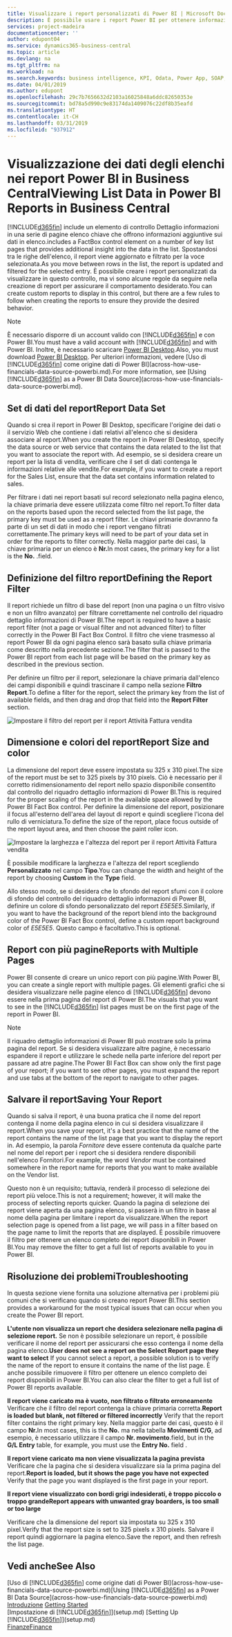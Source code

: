 ```yaml
---
title: Visualizzare i report personalizzati di Power BI | Microsoft Docs
description: È possibile usare i report Power BI per ottenere informazioni aggiuntive sui dati negli elenchi.
services: project-madeira
documentationcenter: ''
author: edupont04
ms.service: dynamics365-business-central
ms.topic: article
ms.devlang: na
ms.tgt_pltfrm: na
ms.workload: na
ms.search.keywords: business intelligence, KPI, Odata, Power App, SOAP, analysis
ms.date: 04/01/2019
ms.author: edupont
ms.openlocfilehash: 29c7b7656632d2103a16025848a6ddc82650353e
ms.sourcegitcommit: bd78a5d990c9e83174da1409076c22df8b35eafd
ms.translationtype: HT
ms.contentlocale: it-CH
ms.lasthandoff: 03/31/2019
ms.locfileid: "937912"
---
```

# <a name="viewing-list-data-in-power-bi-reports-in-business-central"></a><span data-ttu-id="929fc-103">Visualizzazione dei dati degli elenchi nei report Power BI in Business Central</span><span class="sxs-lookup"><span data-stu-id="929fc-103">Viewing List Data in Power BI Reports in Business Central</span></span> 
[!INCLUDE[d365fin](includes/d365fin_md.md)] <span data-ttu-id="929fc-104">include un elemento di controllo Dettaglio informazioni in una serie di pagine elenco chiave che offrono informazioni aggiuntive sui dati in elenco.</span><span class="sxs-lookup"><span data-stu-id="929fc-104">includes a FactBox control element on a number of key list pages that provides additional insight into the data in the list.</span></span> <span data-ttu-id="929fc-105">Spostandosi tra le righe dell'elenco, il report viene aggiornato e filtrato per la voce selezionata.</span><span class="sxs-lookup"><span data-stu-id="929fc-105">As you move between rows in the list, the report is updated and filtered for the selected entry.</span></span> <span data-ttu-id="929fc-106">È possibile creare i report personalizzati da visualizzare in questo controllo, ma vi sono alcune regole da seguire nella creazione di report per assicurare il comportamento desiderato.</span><span class="sxs-lookup"><span data-stu-id="929fc-106">You can create custom reports to display in this control, but there are a few rules to follow when creating the reports to ensure they provide the desired behavior.</span></span>  

> [!NOTE]  
>   <span data-ttu-id="929fc-107">È necessario disporre di un account valido con [!INCLUDE[d365fin](includes/d365fin_md.md)] e con Power BI.</span><span class="sxs-lookup"><span data-stu-id="929fc-107">You must have a valid account with [!INCLUDE[d365fin](includes/d365fin_md.md)] and with Power BI.</span></span> <span data-ttu-id="929fc-108">Inoltre, è necessario scaricare [Power BI Desktop](https://powerbi.microsoft.com/en-us/desktop/).</span><span class="sxs-lookup"><span data-stu-id="929fc-108">Also, you must download [Power BI Desktop](https://powerbi.microsoft.com/en-us/desktop/).</span></span> <span data-ttu-id="929fc-109">Per ulteriori informazioni, vedere [Uso di [!INCLUDE[d365fin](includes/d365fin_md.md)] come origine dati di Power BI](across-how-use-financials-data-source-powerbi.md).</span><span class="sxs-lookup"><span data-stu-id="929fc-109">For more information, see [Using [!INCLUDE[d365fin](includes/d365fin_md.md)] as a Power BI Data Source](across-how-use-financials-data-source-powerbi.md).</span></span>  

## <a name="report-data-set"></a><span data-ttu-id="929fc-110">Set di dati del report</span><span class="sxs-lookup"><span data-stu-id="929fc-110">Report Data Set</span></span>
<span data-ttu-id="929fc-111">Quando si crea il report in Power BI Desktop, specificare l'origine dei dati o il servizio Web che contiene i dati relativi all'elenco che si desidera associare al report.</span><span class="sxs-lookup"><span data-stu-id="929fc-111">When you create the report in Power BI Desktop, specify the data source or web service that contains the data related to the list that you want to associate the report with.</span></span> <span data-ttu-id="929fc-112">Ad esempio, se si desidera creare un report per la lista di vendita, verificare che il set di dati contenga le informazioni relative alle vendite.</span><span class="sxs-lookup"><span data-stu-id="929fc-112">For example, if you want to create a report for the Sales List, ensure that the data set contains information related to sales.</span></span>  

<span data-ttu-id="929fc-113">Per filtrare i dati nei report basati sul record selezionato nella pagina elenco, la chiave primaria deve essere utilizzata come filtro nel report.</span><span class="sxs-lookup"><span data-stu-id="929fc-113">To filter data on the reports based upon the record selected from the list page, the primary key must be used as a report filter.</span></span> <span data-ttu-id="929fc-114">Le chiavi primarie dovranno fa parte di un set di dati in modo che i report vengano filtrati correttamente.</span><span class="sxs-lookup"><span data-stu-id="929fc-114">The primary keys will need to be part of your data set in order for the reports to filter correctly.</span></span> <span data-ttu-id="929fc-115">Nella maggior parte dei casi, la chiave primaria per un elenco è **Nr.**</span><span class="sxs-lookup"><span data-stu-id="929fc-115">In most cases, the primary key for a list is the **No.**</span></span> <span data-ttu-id="929fc-116">.</span><span class="sxs-lookup"><span data-stu-id="929fc-116">field.</span></span>  

## <a name="defining-the-report-filter"></a><span data-ttu-id="929fc-117">Definizione del filtro report</span><span class="sxs-lookup"><span data-stu-id="929fc-117">Defining the Report Filter</span></span>
<span data-ttu-id="929fc-118">Il report richiede un filtro di base del report (non una pagina o un filtro visivo e non un filtro avanzato) per filtrare correttamente nel controllo del riquadro dettaglio informazioni di Power BI.</span><span class="sxs-lookup"><span data-stu-id="929fc-118">The report is required to have a basic report filter (not a page or visual filter and not advanced filter) to filter correctly in the Power BI Fact Box Control.</span></span> <span data-ttu-id="929fc-119">Il filtro che viene trasmesso al report Power BI da ogni pagina elenco sarà basato sulla chiave primaria come descritto nella precedente sezione.</span><span class="sxs-lookup"><span data-stu-id="929fc-119">The filter that is passed to the Power BI report from each list page will be based on the primary key as described in the previous section.</span></span>  

<span data-ttu-id="929fc-120">Per definire un filtro per il report, selezionare la chiave primaria dall'elenco dei campi disponibili e quindi trascinare il campo nella sezione **Filtro Report**.</span><span class="sxs-lookup"><span data-stu-id="929fc-120">To define a filter for the report, select the primary key from the list of available fields, and then drag and drop that field into the **Report Filter** section.</span></span>  

![Impostare il filtro del report per il report Attività Fattura vendita](./media/across-how-use-powerbi-reports-factbox/financials-powerbi-report-filter.png)

## <a name="report-size-and-color"></a><span data-ttu-id="929fc-122">Dimensione e colori del report</span><span class="sxs-lookup"><span data-stu-id="929fc-122">Report Size and color</span></span>
<span data-ttu-id="929fc-123">La dimensione del report deve essere impostata su 325 x 310 pixel.</span><span class="sxs-lookup"><span data-stu-id="929fc-123">The size of the report must be set to 325 pixels by 310 pixels.</span></span> <span data-ttu-id="929fc-124">Ciò è necessario per il corretto ridimensionamento del report nello spazio disponibile consentito dal controllo del riquadro dettaglio informazioni di Power BI.</span><span class="sxs-lookup"><span data-stu-id="929fc-124">This is required for the proper scaling of the report in the available space allowed by the Power BI Fact Box control.</span></span> <span data-ttu-id="929fc-125">Per definire la dimensione del report, posizionare il focus all'esterno dell'area del layout di report e quindi scegliere l'icona del rullo di verniciatura.</span><span class="sxs-lookup"><span data-stu-id="929fc-125">To define the size of the report, place focus outside of the report layout area, and then choose the paint roller icon.</span></span>

![Impostare la larghezza e l'altezza del report per il report Attività Fattura vendita](./media/across-how-use-powerbi-reports-factbox/financials-powerbi-report-sizing.png)

<span data-ttu-id="929fc-127">È possibile modificare la larghezza e l'altezza del report scegliendo **Personalizzato** nel campo **Tipo**.</span><span class="sxs-lookup"><span data-stu-id="929fc-127">You can change the width and height of the report by choosing **Custom** in the **Type** field.</span></span>

<span data-ttu-id="929fc-128">Allo stesso modo, se si desidera che lo sfondo del report sfumi con il colore di sfondo del controllo del riquadro dettaglio informazioni di Power BI, definire un colore di sfondo personalizzato del report *E5E5E5*.</span><span class="sxs-lookup"><span data-stu-id="929fc-128">Similarly, if you want to have the background of the report blend into the background color of the Power BI Fact Box control, define a custom report background color of *E5E5E5*.</span></span> <span data-ttu-id="929fc-129">Questo campo è facoltativo.</span><span class="sxs-lookup"><span data-stu-id="929fc-129">This is optional.</span></span>  

## <a name="reports-with-multiple-pages"></a><span data-ttu-id="929fc-130">Report con più pagine</span><span class="sxs-lookup"><span data-stu-id="929fc-130">Reports with Multiple Pages</span></span>
<span data-ttu-id="929fc-131">Power BI consente di creare un unico report con più pagine.</span><span class="sxs-lookup"><span data-stu-id="929fc-131">With Power BI, you can create a single report with multiple pages.</span></span> <span data-ttu-id="929fc-132">Gli elementi grafici che si desidera visualizzare nelle pagine elenco di [!INCLUDE[d365fin](includes/d365fin_md.md)] devono essere nella prima pagina del report di Power BI.</span><span class="sxs-lookup"><span data-stu-id="929fc-132">The visuals that you want to see in the [!INCLUDE[d365fin](includes/d365fin_md.md)] list pages must be on the first page of the report in Power BI.</span></span>  

> [!NOTE]  
>  <span data-ttu-id="929fc-133">Il riquadro dettaglio informazioni di Power BI può mostrare solo la prima pagina del report. Se si desidera visualizzare altre pagine, è necessario espandere il report e utilizzare le schede nella parte inferiore del report per passare ad atre pagine.</span><span class="sxs-lookup"><span data-stu-id="929fc-133">The Power BI Fact Box can show only the first page of your report; if you want to see other pages, you must expand the report and use tabs at the bottom of the report to navigate to other pages.</span></span>  

## <a name="saving-your-report"></a><span data-ttu-id="929fc-134">Salvare il report</span><span class="sxs-lookup"><span data-stu-id="929fc-134">Saving Your Report</span></span>

<span data-ttu-id="929fc-135">Quando si salva il report, è una buona pratica che il nome del report contenga il nome della pagina elenco in cui si desidera visualizzare il report.</span><span class="sxs-lookup"><span data-stu-id="929fc-135">When you save your report, it's a best practice that the name of the report contains the name of the list page that you want to display the report in.</span></span> <span data-ttu-id="929fc-136">Ad esempio, la parola *Fornitore* deve essere contenuta da qualche parte nel nome del report per i report che si desidera rendere disponibili nell'elenco Fornitori.</span><span class="sxs-lookup"><span data-stu-id="929fc-136">For example, the word *Vendor* must be contained somewhere in the report name for reports that you want to make available on the Vendor list.</span></span>  

<span data-ttu-id="929fc-137">Questo non è un requisito; tuttavia, renderà il processo di selezione dei report più veloce.</span><span class="sxs-lookup"><span data-stu-id="929fc-137">This is not a requirement; however, it will make the process of selecting reports quicker.</span></span> <span data-ttu-id="929fc-138">Quando la pagina di selezione dei report viene aperta da una pagina elenco, si passerà in un filtro in base al nome della pagina per limitare i report da visualizzare.</span><span class="sxs-lookup"><span data-stu-id="929fc-138">When the report selection page is opened from a list page, we will pass in a filter based on the page name to limit the reports that are displayed.</span></span>  <span data-ttu-id="929fc-139">È possibile rimuovere il filtro per ottenere un elenco completo dei report disponibili in Power BI.</span><span class="sxs-lookup"><span data-stu-id="929fc-139">You may remove the filter to get a full list of reports available to you in Power BI.</span></span>  

## <a name="troubleshooting"></a><span data-ttu-id="929fc-140">Risoluzione dei problemi</span><span class="sxs-lookup"><span data-stu-id="929fc-140">Troubleshooting</span></span>
<span data-ttu-id="929fc-141">In questa sezione viene fornita una soluzione alternativa per i problemi più comuni che si verificano quando si creano report Power BI.</span><span class="sxs-lookup"><span data-stu-id="929fc-141">This section provides a workaround for the most typical issues that can occur when you create the Power BI report.</span></span>  

<span data-ttu-id="929fc-142">**L'utente non visualizza un report che desidera selezionare nella pagina di selezione report.** Se non è possibile selezionare un report, è possibile verificare il nome del report per assicurarsi che esso contenga il nome della pagina elenco.</span><span class="sxs-lookup"><span data-stu-id="929fc-142">**User does not see a report on the Select Report page they want to select** If you cannot select a report, a possible solution is to verify the name of the report to ensure it contains the name of the list page.</span></span> <span data-ttu-id="929fc-143">È anche possibile rimuovere il filtro per ottenere un elenco completo dei report disponibili in Power BI.</span><span class="sxs-lookup"><span data-stu-id="929fc-143">You can also clear the filter to get a full list of Power BI reports available.</span></span>  

<span data-ttu-id="929fc-144">**Il report viene caricato ma è vuoto, non filtrato o filtrato erroneamente** Verificare che il filtro del report contenga la chiave primaria corretta.</span><span class="sxs-lookup"><span data-stu-id="929fc-144">**Report is loaded but blank, not filtered or filtered incorrectly** Verify that the report filter contains the right primary key.</span></span> <span data-ttu-id="929fc-145">Nella maggior parte dei casi, questo è il campo **Nr.**</span><span class="sxs-lookup"><span data-stu-id="929fc-145">In most cases, this is the **No.**</span></span> <span data-ttu-id="929fc-146">ma nella tabella **Movimenti C/G**, ad esempio, è necessario utilizzare il campo **Nr. movimento**.</span><span class="sxs-lookup"><span data-stu-id="929fc-146">field, but in the **G/L Entry** table, for example, you must use the **Entry No.** field  .</span></span>

<span data-ttu-id="929fc-147">**Il report viene caricato ma non viene visualizzata la pagina prevista** Verificare che la pagina che si desidera visualizzare sia la prima pagina del report.</span><span class="sxs-lookup"><span data-stu-id="929fc-147">**Report is loaded, but it shows the page you have not expected** Verify that the page you want displayed is the first page in your report.</span></span>  

<span data-ttu-id="929fc-148">**Il report viene visualizzato con bordi grigi indesiderati, è troppo piccolo o troppo grande**</span><span class="sxs-lookup"><span data-stu-id="929fc-148">**Report appears with unwanted gray boarders, is too small or too large**</span></span>

<span data-ttu-id="929fc-149">Verificare che la dimensione del report sia impostata su 325 x 310 pixel.</span><span class="sxs-lookup"><span data-stu-id="929fc-149">Verify that the report size is set to 325 pixels x 310 pixels.</span></span> <span data-ttu-id="929fc-150">Salvare il report quindi aggiornare la pagina elenco.</span><span class="sxs-lookup"><span data-stu-id="929fc-150">Save the report, and then refresh the list page.</span></span>  

## <a name="see-also"></a><span data-ttu-id="929fc-151">Vedi anche</span><span class="sxs-lookup"><span data-stu-id="929fc-151">See Also</span></span>
<span data-ttu-id="929fc-152">[Uso di [!INCLUDE[d365fin](includes/d365fin_md.md)] come origine dati di Power BI](across-how-use-financials-data-source-powerbi.md)</span><span class="sxs-lookup"><span data-stu-id="929fc-152">[Using [!INCLUDE[d365fin](includes/d365fin_md.md)] as a Power BI Data Source](across-how-use-financials-data-source-powerbi.md)</span></span>  
<span data-ttu-id="929fc-153">[Introduzione](product-get-started.md)  </span><span class="sxs-lookup"><span data-stu-id="929fc-153">[Getting Started](product-get-started.md)  </span></span>  
<span data-ttu-id="929fc-154">[Impostazione di [!INCLUDE[d365fin](includes/d365fin_md.md)]](setup.md)  </span><span class="sxs-lookup"><span data-stu-id="929fc-154">[Setting Up [!INCLUDE[d365fin](includes/d365fin_md.md)]](setup.md)  </span></span>  
[<span data-ttu-id="929fc-155">Finanze</span><span class="sxs-lookup"><span data-stu-id="929fc-155">Finance</span></span>](finance.md)  
